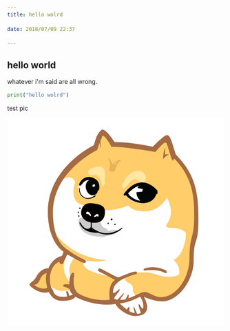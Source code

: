 ```yaml
---
title: hello wolrd

date: 2018/07/09 22:37

---
```


## hello world

whatever i'm said are all wrong.

```python
print("hello wolrd")
```

test pic

![doge](hello-world/1531186151649.png)